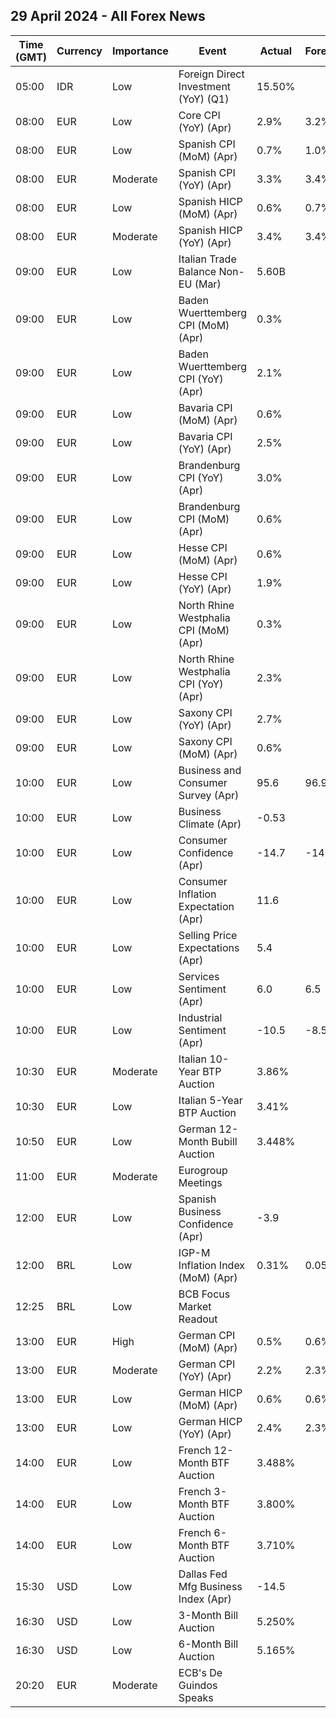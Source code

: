 ## 29 April 2024 - All Forex News

| Time (GMT) | Currency | Importance | Event | Actual | Forecast | Previous |
|------|----------|------------|-------|--------|----------|----------|
| 05:00 | IDR | Low | Foreign Direct Investment (YoY) (Q1) | 15.50% |  | 16.20% |
| 08:00 | EUR | Low | Core CPI (YoY) (Apr) | 2.9% | 3.2% | 3.3% |
| 08:00 | EUR | Low | Spanish CPI (MoM) (Apr) | 0.7% | 1.0% | 0.8% |
| 08:00 | EUR | Moderate | Spanish CPI (YoY) (Apr) | 3.3% | 3.4% | 3.2% |
| 08:00 | EUR | Low | Spanish HICP (MoM) (Apr) | 0.6% | 0.7% | 1.4% |
| 08:00 | EUR | Moderate | Spanish HICP (YoY) (Apr) | 3.4% | 3.4% | 3.3% |
| 09:00 | EUR | Low | Italian Trade Balance Non-EU (Mar) | 5.60B |  | 6.89B |
| 09:00 | EUR | Low | Baden Wuerttemberg CPI (MoM) (Apr) | 0.3% |  | 0.5% |
| 09:00 | EUR | Low | Baden Wuerttemberg CPI (YoY) (Apr) | 2.1% |  | 2.3% |
| 09:00 | EUR | Low | Bavaria CPI (MoM) (Apr) | 0.6% |  | 0.4% |
| 09:00 | EUR | Low | Bavaria CPI (YoY) (Apr) | 2.5% |  | 2.3% |
| 09:00 | EUR | Low | Brandenburg CPI (YoY) (Apr) | 3.0% |  | 2.8% |
| 09:00 | EUR | Low | Brandenburg CPI (MoM) (Apr) | 0.6% |  | 0.4% |
| 09:00 | EUR | Low | Hesse CPI (MoM) (Apr) | 0.6% |  | 0.3% |
| 09:00 | EUR | Low | Hesse CPI (YoY) (Apr) | 1.9% |  | 1.6% |
| 09:00 | EUR | Low | North Rhine Westphalia CPI (MoM) (Apr) | 0.3% |  | 0.3% |
| 09:00 | EUR | Low | North Rhine Westphalia CPI (YoY) (Apr) | 2.3% |  | 2.3% |
| 09:00 | EUR | Low | Saxony CPI (YoY) (Apr) | 2.7% |  | 2.5% |
| 09:00 | EUR | Low | Saxony CPI (MoM) (Apr) | 0.6% |  | 0.4% |
| 10:00 | EUR | Low | Business and Consumer Survey (Apr) | 95.6 | 96.9 | 96.2 |
| 10:00 | EUR | Low | Business Climate (Apr) | -0.53 |  | -0.32 |
| 10:00 | EUR | Low | Consumer Confidence (Apr) | -14.7 | -14.7 | -14.9 |
| 10:00 | EUR | Low | Consumer Inflation Expectation (Apr) | 11.6 |  | 12.3 |
| 10:00 | EUR | Low | Selling Price Expectations (Apr) | 5.4 |  | 5.5 |
| 10:00 | EUR | Low | Services Sentiment (Apr) | 6.0 | 6.5 | 6.4 |
| 10:00 | EUR | Low | Industrial Sentiment (Apr) | -10.5 | -8.5 | -8.9 |
| 10:30 | EUR | Moderate | Italian 10-Year BTP Auction | 3.86% |  | 3.67% |
| 10:30 | EUR | Low | Italian 5-Year BTP Auction | 3.41% |  | 3.21% |
| 10:50 | EUR | Low | German 12-Month Bubill Auction | 3.448% |  | 3.328% |
| 11:00 | EUR | Moderate | Eurogroup Meetings |  |  |  |
| 12:00 | EUR | Low | Spanish Business Confidence (Apr) | -3.9 |  | -4.7 |
| 12:00 | BRL | Low | IGP-M Inflation Index (MoM) (Apr) | 0.31% | 0.05% | -0.47% |
| 12:25 | BRL | Low | BCB Focus Market Readout |  |  |  |
| 13:00 | EUR | High | German CPI (MoM) (Apr) | 0.5% | 0.6% | 0.4% |
| 13:00 | EUR | Moderate | German CPI (YoY) (Apr) | 2.2% | 2.3% | 2.2% |
| 13:00 | EUR | Low | German HICP (MoM) (Apr) | 0.6% | 0.6% | 0.6% |
| 13:00 | EUR | Low | German HICP (YoY) (Apr) | 2.4% | 2.3% | 2.3% |
| 14:00 | EUR | Low | French 12-Month BTF Auction | 3.488% |  | 3.474% |
| 14:00 | EUR | Low | French 3-Month BTF Auction | 3.800% |  | 3.825% |
| 14:00 | EUR | Low | French 6-Month BTF Auction | 3.710% |  | 3.710% |
| 15:30 | USD | Low | Dallas Fed Mfg Business Index (Apr) | -14.5 |  | -14.4 |
| 16:30 | USD | Low | 3-Month Bill Auction | 5.250% |  | 5.255% |
| 16:30 | USD | Low | 6-Month Bill Auction | 5.165% |  | 5.160% |
| 20:20 | EUR | Moderate | ECB's De Guindos Speaks |  |  |  |

